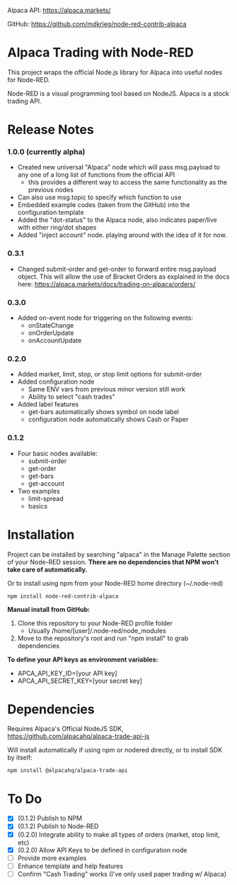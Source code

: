 Alpaca API: https://alpaca.markets/

GitHub: https://github.com/mdkrieg/node-red-contrib-alpaca

# Alpaca Trading with Node-RED
This project wraps the official Node.js library for Alpaca into useful nodes for Node-RED.

Node-RED is a visual programming tool based on NodeJS.
Alpaca is a stock trading API.

# Release Notes

### 1.0.0 (currently alpha)
* Created new universal "Alpaca" node which will pass msg.payload to any one of a long list of functions from the official API
   * this provides a different way to access the same functionality as the previous nodes
* Can also use msg.topic to specify which function to use
* Embedded example codes (taken from the GitHub) into the configuration template
* Added the "dot-status" to the Alpaca node, also indicates paper/live with either ring/dot shapes
* Added "inject account" node. playing around with the idea of it for now.

### 0.3.1
* Changed submit-order and get-order to forward entire msg.payload object. This will allow the use of Bracket Orders as explained in the docs here: https://alpaca.markets/docs/trading-on-alpaca/orders/

### 0.3.0
* Added on-event node for triggering on the following events:
    *  onStateChange
    *  onOrderUpdate
    *  onAccountUpdate

### 0.2.0
* Added market, limit, stop, or stop limit options for submit-order
* Added configuration node
    * Same ENV vars from previous minor version still work
    * Ability to select "cash trades"
* Added label features
    * get-bars automatically shows symbol on node label
    * configuration node automatically shows Cash or Paper

### 0.1.2
* Four basic nodes available:
    * submit-order
    * get-order
    * get-bars
    * get-account
* Two examples
    * limit-spread
    * basics


# Installation

Project can be installed by searching "alpaca" in the Manage Palette section of your Node-RED session. **There are no dependencies that NPM won't take care of automatically.**

Or to install using npm from your Node-RED home directory (~/.node-red)

```
npm install node-red-contrib-alpaca
```

**Manual install from GitHub:**
1. Clone this repository to your Node-RED profile folder
   * Usually /home/[user]/.node-red/node_modules
1. Move to the repository's root and run "npm install" to grab dependencies


**To define your API keys as environment variables:**
   * APCA_API_KEY_ID=[your API key]
   * APCA_API_SECRET_KEY=[your secret key]

# Dependencies
Requires Alpaca's Official NodeJS SDK, https://github.com/alpacahq/alpaca-trade-api-js

Will install automatically if using npm or nodered directly, or to install SDK by itself:

```
npm install @alpacahq/alpaca-trade-api
```

# To Do
- [x] (0.1.2) Publish to NPM
- [x] (0.1.2) Publish to Node-RED
- [x] (0.2.0) Integrate ability to make all types of orders (market, stop limit, etc)
- [x] (0.2.0) Allow API Keys to be defined in configuration node
- [ ] Provide more examples
- [ ] Enhance template and help features
- [ ] Confirm "Cash Trading" works (I've only used paper trading w/ Alpaca)

